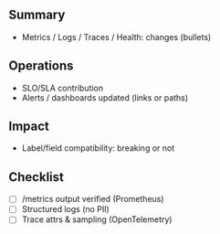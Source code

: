 ## Summary
- Metrics / Logs / Traces / Health: changes (bullets)

## Operations
- SLO/SLA contribution
- Alerts / dashboards updated (links or paths)

## Impact
- Label/field compatibility: breaking or not

## Checklist
- [ ] /metrics output verified (Prometheus)
- [ ] Structured logs (no PII)
- [ ] Trace attrs & sampling (OpenTelemetry)
